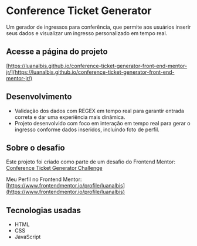 # Conference Ticket Generator

Um gerador de ingressos para conferência, que permite aos usuários inserir seus dados e visualizar um ingresso personalizado em tempo real.

## Acesse a página do projeto  
[https://luanalbis.github.io/conference-ticket-generator-front-end-mentor-jr/](https://luanalbis.github.io/conference-ticket-generator-front-end-mentor-jr/)

## Desenvolvimento

- Validação dos dados com REGEX em tempo real para garantir entrada correta e dar uma experiência mais dinâmica.
- Projeto desenvolvido com foco em interação em tempo real para gerar o ingresso conforme dados inseridos, incluindo foto de perfil.

## Sobre o desafio

Este projeto foi criado como parte de um desafio do Frontend Mentor:  
[Conference Ticket Generator Challenge](https://www.frontendmentor.io/challenges/conference-ticket-generator-oq5gFIU12w)

Meu Perfil no Frontend Mentor:  
[https://www.frontendmentor.io/profile/luanalbis](https://www.frontendmentor.io/profile/luanalbis)

## Tecnologias usadas

- HTML  
- CSS  
- JavaScript
